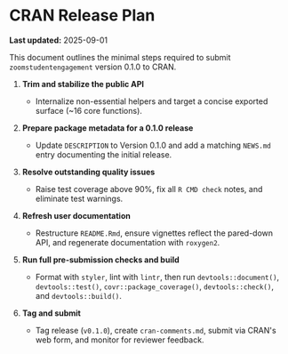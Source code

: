 # CRAN Release Plan

**Last updated:** 2025-09-01

This document outlines the minimal steps required to submit `zoomstudentengagement` version 0.1.0 to CRAN.

1. **Trim and stabilize the public API**
   - Internalize non-essential helpers and target a concise exported surface (~16 core functions).

2. **Prepare package metadata for a 0.1.0 release**
   - Update `DESCRIPTION` to Version 0.1.0 and add a matching `NEWS.md` entry documenting the initial release.

3. **Resolve outstanding quality issues**
   - Raise test coverage above 90%, fix all `R CMD check` notes, and eliminate test warnings.

4. **Refresh user documentation**
   - Restructure `README.Rmd`, ensure vignettes reflect the pared-down API, and regenerate documentation with `roxygen2`.

5. **Run full pre-submission checks and build**
   - Format with `styler`, lint with `lintr`, then run `devtools::document()`, `devtools::test()`, `covr::package_coverage()`, `devtools::check()`, and `devtools::build()`.

6. **Tag and submit**
   - Tag release (`v0.1.0`), create `cran-comments.md`, submit via CRAN's web form, and monitor for reviewer feedback.


